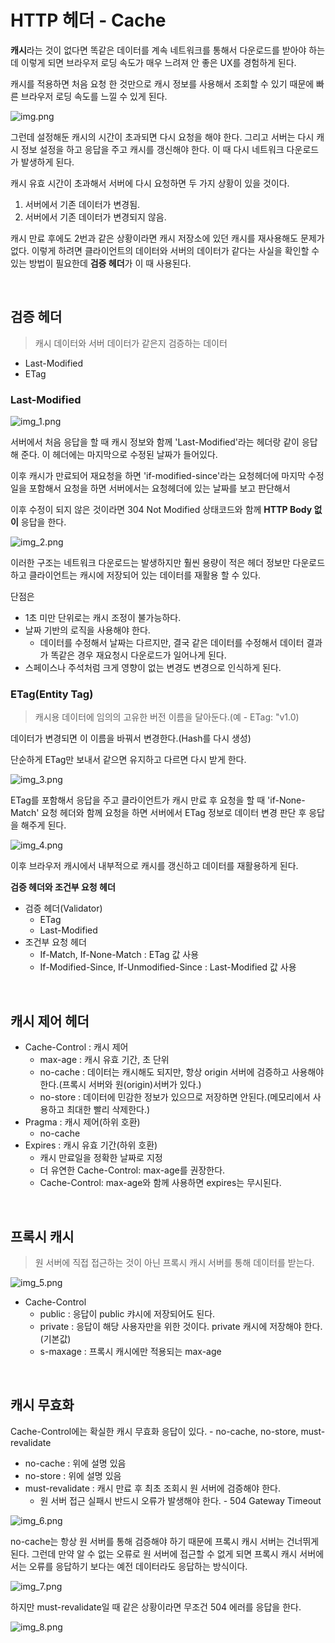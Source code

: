 # HTTP 헤더 - Cache

**캐시**라는 것이 없다면 똑같은 데이터를 계속 네트워크를 통해서 다운로드를 받아야 하는데 이렇게 되면 브라우저 로딩 속도가 매우 느려져
안 좋은 UX를 경험하게 된다.

캐시를 적용하면 처음 요청 한 것만으로 캐시 정보를 사용해서 조회할 수 있기 때문에 빠른 브라우저 로딩 속도를 느낄 수 있게 된다.

![img.png](image/img.png)

그런데 설정해둔 캐시의 시간이 초과되면 다시 요청을 해야 한다. 그리고 서버는 다시 캐시 정보 설정을 하고 응답을 주고 캐시를 갱신해야 한다. 
이 때 다시 네트워크 다운로드가 발생하게 된다.

캐시 유효 시간이 초과해서 서버에 다시 요청하면 두 가지 상황이 있을 것이다.
1. 서버에서 기존 데이터가 변경됨.
2. 서버에서 기존 데이터가 변경되지 않음.

캐시 만료 후에도 2번과 같은 상황이라면 캐시 저장소에 있던 캐시를 재사용해도 문제가 없다. 이렇게 하려면 클라이언트의 데이터와 서버의 데이터가 같다는
사실을 확인할 수 있는 방법이 필요한데 **검증 헤더**가 이 때 사용된다.

<br>

## 검증 헤더
> 캐시 데이터와 서버 데이터가 같은지 검증하는 데이터
- Last-Modified
- ETag

### Last-Modified
![img_1.png](image/img_1.png)

서버에서 처음 응답을 할 때 캐시 정보와 함께 'Last-Modified'라는 헤더랑 같이 응답해 준다. 이 헤더에는 마지막으로 수정된 날짜가 들어있다. 

이후 캐시가 만료되어 재요청을 하면 'if-modified-since'라는 요청헤더에 마지막 수정일을 포함해서 요청을 하면 서버에서는 요청헤더에 있는 날짜를 보고 판단해서

이후 수정이 되지 않은 것이라면 304 Not Modified 상태코드와 함께 **HTTP Body 없이** 응답을 한다.

![img_2.png](image/img_2.png)

이러한 구조는 네트워크 다운로드는 발생하지만 훨씬 용량이 적은 헤더 정보만 다운로드 하고 클라이언트는 캐시에 저장되어 있는 데이터를 재활용 할 수 있다.

단점은 
- 1초 미만 단위로는 캐시 조정이 불가능하다.
- 날짜 기반의 로직을 사용해야 한다.
  - 데이터를 수정해서 날짜는 다르지만, 결국 같은 데이터를 수정해서 데이터 결과가 똑같은 경우 재요청시 다운로드가 일어나게 된다.
- 스페이스나 주석처럼 크게 영향이 없는 변경도 변경으로 인식하게 된다.

### ETag(Entity Tag)
> 캐시용 데이터에 임의의 고유한 버전 이름을 달아둔다.(예 - ETag: "v1.0)

데이터가 변경되면 이 이름을 바꿔서 변경한다.(Hash를 다시 생성)

단순하게 ETag만 보내서 같으면 유지하고 다르면 다시 받게 한다.

![img_3.png](image/img_3.png)

ETag를 포함해서 응답을 주고 클라이언트가 캐시 만료 후 요청을 할 때 'if-None-Match' 요청 헤더와 함께 요청을 하면 서버에서 ETag 정보로 데이터 변경 판단 후
응답을 해주게 된다.

![img_4.png](image/img_4.png)

이후 브라우저 캐시에서 내부적으로 캐시를 갱신하고 데이터를 재활용하게 된다.

**검증 헤더와 조건부 요청 헤더**
- 검증 헤더(Validator)
  - ETag
  - Last-Modified
- 조건부 요청 헤더
  - If-Match, If-None-Match : ETag 값 사용
  - If-Modified-Since, If-Unmodified-Since : Last-Modified 값 사용

<br>

## 캐시 제어 헤더
- Cache-Control : 캐시 제어
  - max-age : 캐시 유효 기간, 초 단위
  - no-cache : 데이터는 캐시해도 되지만, 항상 origin 서버에 검증하고 사용해야 한다.(프록시 서버와 원(origin)서버가 있다.)
  - no-store : 데이터에 민감한 정보가 있으므로 저장하면 안된다.(메모리에서 사용하고 최대한 빨리 삭제한다.)
- Pragma : 캐시 제어(하위 호환)
  - no-cache
- Expires : 캐시 유효 기간(하위 호환)
  - 캐시 만료일을 정확한 날짜로 지정
  - 더 유연한 Cache-Control: max-age를 권장한다.
  - Cache-Control: max-age와 함께 사용하면 expires는 무시된다.

<br>

## 프록시 캐시
> 원 서버에 직접 접근하는 것이 아닌 프록시 캐시 서버를 통해 데이터를 받는다.

![img_5.png](image/img_5.png)

- Cache-Control
  - public : 응답이 public 캬시에 저장되어도 된다.
  - private : 응답이 해당 사용자만을 위한 것이다. private 캐시에 저장해야 한다.(기본값)
  - s-maxage : 프록시 캐시에만 적용되는 max-age

<br>

## 캐시 무효화

Cache-Control에는 확실한 캐시 무효화 응답이 있다. - no-cache, no-store, must-revalidate

- no-cache : 위에 설명 있음
- no-store : 위에 설명 있음
- must-revalidate : 캐시 만료 후 최초 조회시 원 서버에 검증해야 한다.
  - 원 서버 접근 실패시 반드시 오류가 발생해야 한다. - 504 Gateway Timeout

![img_6.png](image/img_6.png)

no-cache는 항상 원 서버를 통해 검증해야 하기 때문에 프록시 캐시 서버는 건너뛰게 된다. 그런데 만약 알 수 없는 오류로 원 서버에 접근할 수 없게 되면
프록시 캐시 서버에서는 오류를 응답하기 보다는 예전 데이터라도 응답하는 방식이다.

![img_7.png](image/img_7.png)

하지만 must-revalidate일 때 같은 상황이라면 무조건 504 에러를 응답을 한다.

![img_8.png](image/img_8.png)

